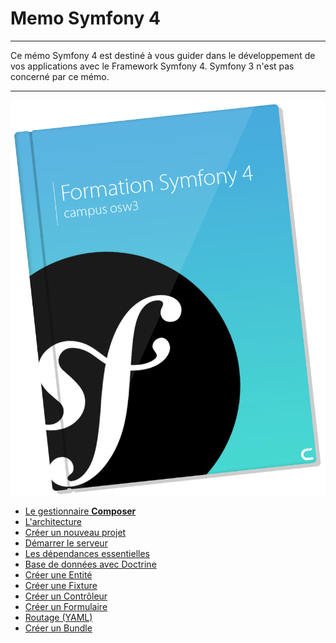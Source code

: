 # Memo Symfony 4

---

Ce mémo Symfony 4 est destiné à vous guider dans le développement de vos applications avec le Framework Symfony 4. Symfony 3 n'est pas concerné par ce mémo.

---

![](_media/cover.png)


* [Le gestionnaire **Composer**](composer.md)
* [L'architecture](architecture.md)
* [Créer un nouveau projet](creer-un-nouveau-projet.md)
* [Démarrer le serveur](demarrer-le-serveur.md)
* [Les dépendances essentielles](xxx.md)
* [Base de données avec Doctrine](xxx.md)
* [Créer une Entité](xxx.md)
* [Créer une Fixture](xxx.md)
* [Créer un Contrôleur](xxx.md)
* [Créer un Formulaire](xxx.md)
* [Routage (YAML)](xxx.md)
* [Créer un Bundle](xxx.md)
